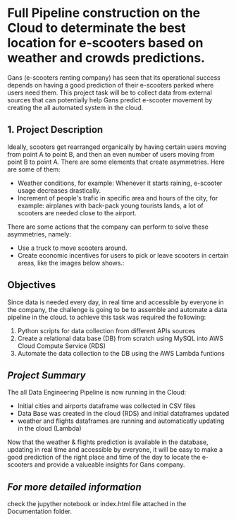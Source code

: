 # Full Pipeline construction on the Cloud to determinate the best location for e-scooters based on weather and crowds predictions. 
Gans (e-scooters renting company) has seen that its operational success depends on having a good prediction of their e-scooters parked where users need them. This project task will be to collect data from external sources that can potentially help Gans predict e-scooter movement by creating the all automated system in the cloud. 


## 1. Project Description
Ideally, scooters get rearranged organically by having certain users moving from point A to point B, and then an even number of users moving from point B to point A. There are some elements that create asymmetries. Here are some of them:

- Weather conditions, for example: Whenever it starts raining, e-scooter usage decreases drastically.
- Increment of people's trafic in specific area and hours of the city, for example: airplanes with back-pack young tourists lands, a lot of scooters are needed close to the airport.

There are some actions that the company can perform to solve these asymmetries, namely:

- Use a truck to move scooters around.
- Create economic incentives for users to pick or leave scooters in certain areas, like the images below shows.:


## **Objectives**
Since data is needed every day, in real time and accessible by everyone in the company, the challenge is going to be to assemble and automate a data pipeline in the cloud. to achieve this task was required the following:

1) Python scripts for data collection from different APIs sources
2) Create a relational data base (DB) from scratch using MySQL into AWS Cloud Compute Service (RDS)
3) Automate the data collection to the DB using the AWS Lambda funtions



## ***Project Summary***
The all Data Engineering Pipeline is now running in the Cloud:

* Initial cities and airports dataframe was collected in CSV files
* Data Base was created in the cloud (RDS) and initial dataframes updated
* weather and flights dataframes are running and automaticatly updating in the cloud (Lambda) 


Now that the weather & flights prediction is available in the database, updating in real time and accessible by everyone, it will be easy to make a good prediction of the right place and time of the day to locate the e-scooters and provide a valueable insights for Gans company.

## ***For more detailed information***

check the jupyther notebook or index.html file attached in the Documentation folder.
